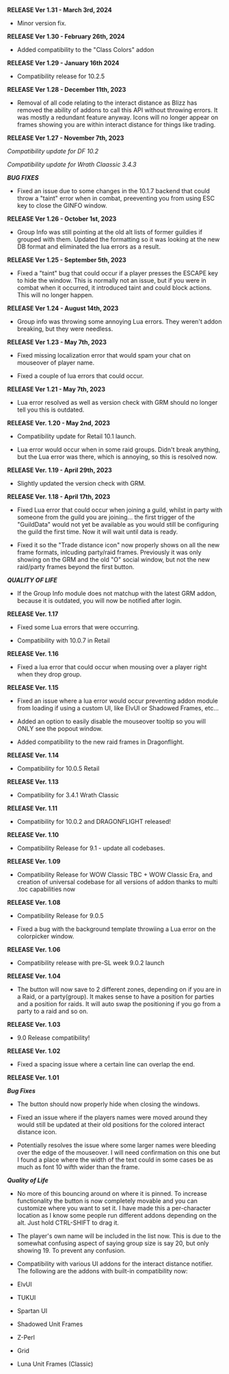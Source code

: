 
**RELEASE Ver 1.31 - March 3rd, 2024**

* Minor version fix.

**RELEASE Ver 1.30 - February 26th, 2024**

* Added compatibility to the "Class Colors" addon

**RELEASE Ver 1.29 - January 16th 2024**

* Compatibility release for 10.2.5


**RELEASE Ver 1.28 - December 11th, 2023**

* Removal of all code relating to the interact distance as Blizz has removed the ability of addons to call this API without throwing errors. It was mostly a redundant feature anyway. Icons will no longer appear on frames showing you are within interact distance for things like trading.


**RELEASE Ver 1.27 - November 7th, 2023**

*Compatibility update for DF 10.2*

*Compatibility update for Wrath Claassic 3.4.3*

***BUG FIXES***

* Fixed an issue due to some changes in the 10.1.7 backend that could throw a "taint" error when in combat, preeventing you from using ESC key to close the GINFO window.

**RELEASE Ver 1.26 - October 1st, 2023**

* Group Info was still pointing at the old alt lists of former guildies if grouped with them. Updated the formatting so it was looking at the new DB format and eliminated the lua errors as a result.

**RELEASE Ver 1.25 - September 5th, 2023**

* Fixed a "taint" bug that could occur if a player presses the ESCAPE key to hide the window. This is normally not an issue, but if you were in combat when it occurred, it introduced taint and could block actions. This will no longer happen.

**RELEASE Ver 1.24 - August 14th, 2023**

* Group info was throwing some annoying Lua errors. They weren't addon breaking, but they were needless.

**RELEASE Ver 1.23 - May 7th, 2023**

* Fixed missing localization error that would spam your chat on mouseover of player name.

* Fixed a couple of lua errors that could occur.

**RELEASE Ver 1.21 - May 7th, 2023**

* Lua error resolved as well as version check with GRM should no longer tell you this is outdated.

**RELEASE Ver. 1.20 - May 2nd, 2023**

* Compatibility update for Retail 10.1 launch.

* Lua error would occur when in some raid groups. Didn't break anything, but the Lua error was there, which is annoying, so this is resolved now.


**RELEASE Ver. 1.19 - April 29th, 2023**

* Slightly updated the version check with GRM.


**RELEASE Ver. 1.18 - April 17th, 2023**

* Fixed Lua error that could occur when joining a guild, whilst in party with someone from the guild you are joining... the first trigger of the "GuildData" would not yet be available as you would still be configuring the guild the first time. Now it will wait until data is ready.

* Fixed it so the "Trade distance icon" now properly shows on all the new frame formats, inlcuding party/raid frames. Previously it was only showing on the GRM and the old "O" social window, but not the new raid/party frames beyond the first button.

***QUALITY OF LIFE***

* If the Group Info module does not matchup with the latest GRM addon, because it is outdated, you will now be notified after login.

**RELEASE Ver. 1.17**

* Fixed some Lua errors that were occurring.

* Compatibility with 10.0.7 in Retail

**RELEASE Ver. 1.16**

* Fixed a lua error that could occur when mousing over a player right when they drop group.

**RELEASE Ver. 1.15**

* Fixed an issue where a lua error would occur preventing addon module from loading if using a custom UI, like ElvUI or Shadowed Frames, etc...

* Added an option to easily disable the mouseover tooltip so you will ONLY see the popout window.

* Added compatibility to the new raid frames in Dragonflight.

**RELEASE Ver. 1.14**

* Compatibility for 10.0.5 Retail

**RELEASE Ver. 1.13**

* Compatibility for 3.4.1 Wrath Classic

**RELEASE Ver. 1.11**

* Compatibility for 10.0.2 and DRAGONFLIGHT released!

**RELEASE Ver. 1.10**

* Compatibility Release for 9.1 - update all codebases.

**RELEASE Ver. 1.09**

* Compatibility Release for WOW Classic TBC + WOW Classic Era, and creation of universal codebase for all versions of addon thanks to multi .toc capabilities now

**RELEASE Ver. 1.08**

* Compatibility Release for 9.0.5

* Fixed a bug with the background template throwiing a Lua error on the colorpicker window.

**RELEASE Ver. 1.06**

* Compatibility release with pre-SL week 9.0.2 launch

**RELEASE Ver. 1.04**

* The button will now save to 2 different zones, depending on if you are in a Raid, or a party(group). It makes sense to have a position for parties and a position for raids. It will auto swap the positioning if you go from a party to a raid and so on.


**RELEASE Ver. 1.03**
* 9.0 Release compatibility!

**RELEASE Ver. 1.02**

* Fixed a spacing issue where a certain line can overlap the end.


**RELEASE Ver. 1.01**

***Bug Fixes***

* The button should now properly hide when closing the windows.

* Fixed an issue where if the players names were moved around they would still be updated at their old positions for the colored interact distance icon.

* Potentially resolves the issue where some larger names were bleeding over the edge of the mouseover. I will need confirmation on this one but I found a place where the width of the text could in some cases be as much as font 10 wifth wider than the frame.


***Quality of Life***

* No more of this bouncing around on where it is pinned. To increase functionality the button is now completely movable and you can customize where you want to set it. I have made this a per-character location as I know some people run different addons depending on the alt. Just hold CTRL-SHIFT to drag it.

* The player's own name will be included in the list now. This is due to the somewhat confusing aspect of saying group size is say 20, but only showing 19. To prevent any confusion.

* Compatibility with various UI addons for the interact distance notifier. The following are the addons with built-in compatibility now:

- ElvUI

- TUKUI

- Spartan UI

- Shadowed Unit Frames

- Z-Perl

- Grid

- Luna Unit Frames (Classic)